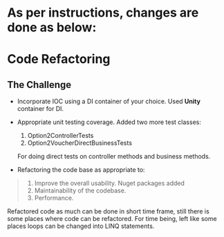 # As per instructions, changes are done as below:


# Code Refactoring

## The Challenge
* Incorporate IOC using a DI container of your choice.
    Used **Unity** container for DI.
* Appropriate unit testing coverage.
    Added two more test classes:
    1. Option2ControllerTests
    2. Option2VoucherDirectBusinessTests

    For doing direct tests on controller methods and business methods.

* Refactoring the code base as appropriate to:
>1. Improve the overall usability.
    Nuget packages added
>2. Maintainability of the codebase.
>3. Performance.

Refactored code as much can be done in short time frame, still there is some places where code can be refactored. For time being, left like some places loops can be changed into LINQ statements.
